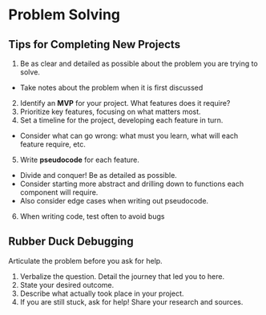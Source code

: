 # Problem Solving

## Tips for Completing New Projects

1. Be as clear and detailed as possible about the problem you are trying
   to solve.
  - Take notes about the problem when it is first discussed
2. Identify an **MVP** for your project. What features does it require?
3. Prioritize key features, focusing on what matters most.
4. Set a timeline for the project, developing each feature in turn.
  - Consider what can go wrong: what must you learn, what will each
    feature require, etc.
5. Write **pseudocode** for each feature.
  - Divide and conquer! Be as detailed as possible.
  - Consider starting more abstract and drilling down to functions each component will require.
  - Also consider edge cases when writing out pseudocode.
6. When writing code, test often to avoid bugs

## Rubber Duck Debugging

Articulate the problem before you ask for help.

1. Verbalize the question. Detail the journey that led you to here.
2. State your desired outcome.
3. Describe what actually took place in your project.
4. If you are still stuck, ask for help! Share your research and sources.
